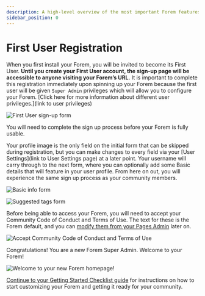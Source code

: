 ```yaml
---
description: A high-level overview of the most important Forem features.
sidebar_position: 0
---
```


# First User Registration
When you first install your Forem, you will be invited to become its First User. **Until you create your First User account, the sign-up page will be accessible to anyone visiting your Forem’s URL.** It is important to complete this registration immediately upon spinning up your Forem because the first user will be given `Super Admin` privileges which will allow you to configure your Forem. [Click here for more information about different user privileges.](link to user privileges)

   ![First User sign-up form](https://raw.githubusercontent.com/forem/admin-docs/main/static/img/firstSplash.png)

You will need to complete the sign up process before your Forem is fully usable.

Your profile image is the only field on the initial form that can be skipped during registration, but you can make changes to every field via your [User Settings](link to User Settings page) at a later point. Your username will carry through to the next form, where you can optionally add some Basic details that will feature in your user profile. From here on out, you will experience the same sign up process as your community members. 

   ![Basic info form](https://raw.githubusercontent.com/forem/admin-docs/main/static/img/firstProfileBlank.png)

   ![Suggested tags form](https://raw.githubusercontent.com/forem/admin-docs/main/static/img/firstTags.png)

Before being able to access your Forem, you will need to accept your Community Code of Conduct and Terms of Use. The text for these is the Forem default, and you can [modify them from your Pages Admin](https://forem-admin.netlify.app/docs/quick-start-guide#4-create-pages-and-sort-them-in-the-navigation-sidebar) later on. 

   ![Accept Community Code of Conduct and Terms of Use](https://raw.githubusercontent.com/forem/admin-docs/main/static/img/firstAgreement.png)

Congratulations! You are a new Forem Super Admin. Welcome to your Forem!

   ![Welcome to your new Forem homepage!](https://raw.githubusercontent.com/forem/admin-docs/main/static/img/firstHome.png)

[Continue to your Getting Started Checklist guide](https://forem-admin.netlify.app/docs/_getting-started/forem_setup_checklist) for instructions on how to start customizing your Forem and getting it ready for your community.

